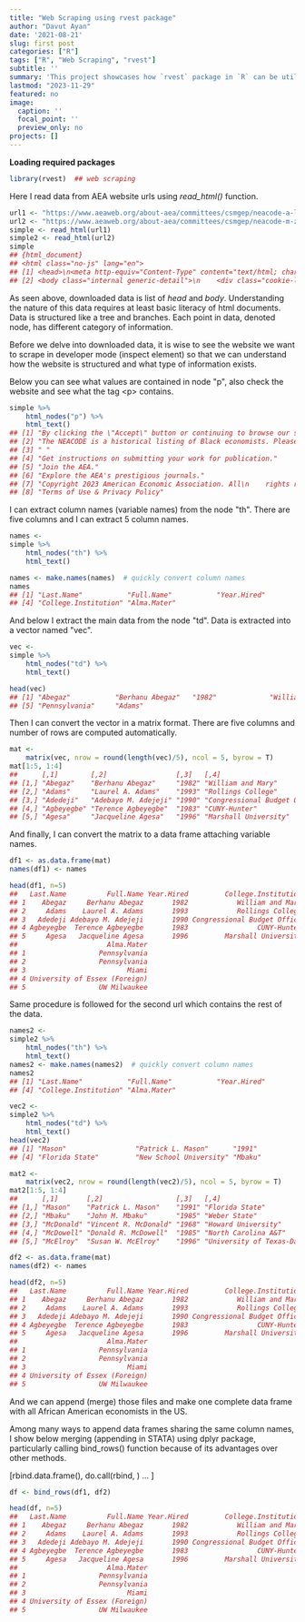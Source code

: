 ```yaml
---
title: "Web Scraping using rvest package"
author: "Davut Ayan"
date: '2021-08-21'
slug: first post
categories: ["R"]
tags: ["R", "Web Scraping", "rvest"]
subtitle: ''
summary: 'This project showcases how `rvest` package in `R` can be utilized to scrape data from a website.'
lastmod: "2023-11-29"
featured: no
image:
  caption: ''
  focal_point: ''
  preview_only: no
projects: []
---
```






**Loading required packages**
    

```r
library(rvest)  ## web scraping
```

Here I read data from AEA website urls using *read_html()* function.


```r
url1 <- "https://www.aeaweb.org/about-aea/committees/csmgep/neacode-a-l"
url2 <- "https://www.aeaweb.org/about-aea/committees/csmgep/neacode-m-z"
simple <- read_html(url1)
simple2 <- read_html(url2)
simple
## {html_document}
## <html class="no-js" lang="en">
## [1] <head>\n<meta http-equiv="Content-Type" content="text/html; charset=UTF-8 ...
## [2] <body class="internal generic-detail">\n    <div class="cookie-legal-bann ...
```

As seen above, downloaded data is list of *head* and *body*. Understanding the nature of this data requires at least basic literacy of html documents. Data is structured like a tree and branches. Each point in data, denoted node, has different category of information.

Before we delve into downloaded data, it is wise to see the website we want to scrape in developer mode (inspect element) so that we can understand how the website is structured and what type of information exists.

Below you can see what values are contained in node "p", also check the website and see what the tag \<p> contains.


```r
simple %>%
    html_nodes("p") %>%
    html_text()
## [1] "By clicking the \"Accept\" button or continuing to browse our site, you agree to first-party and session-only cookies being stored on your device to enhance site navigation and analyze site performance and traffic. For more information on our use of cookies, please see our Privacy Policy."
## [2] "The NEACODE is a historical listing of Black economists. Please contact Professor Gregory Price at gprice@morehouse.edu for questions and suggestions."                                                                                                                                           
## [3] " "                                                                                                                                                                                                                                                                                                
## [4] "Get instructions on submitting your work for publication."                                                                                                                                                                                                                                        
## [5] "Join the AEA."                                                                                                                                                                                                                                                                                    
## [6] "Explore the AEA's prestigious journals."                                                                                                                                                                                                                                                          
## [7] "Copyright 2023 American Economic Association. All\n    rights reserved."                                                                                                                                                                                                                          
## [8] "Terms of Use & Privacy Policy"
```

I can extract column names (variable names) from the node "th". There are five columns and I can extract 5 column names. 


```r
names <- 
simple %>%
    html_nodes("th") %>%
    html_text()

names <- make.names(names)  # quickly convert column names
names
## [1] "Last.Name"           "Full.Name"           "Year.Hired"         
## [4] "College.Institution" "Alma.Mater"
```

And below I extract the main data from the node "td". Data is extracted into a vector named "vec".


```r
vec <-
simple %>%
    html_nodes("td") %>%
    html_text()

head(vec)
## [1] "Abegaz"           "Berhanu Abegaz"   "1982"             "William and Mary"
## [5] "Pennsylvania"     "Adams"
```

Then I can convert the vector in a matrix format. There are five columns and number of rows are computed automatically.


```r
mat <- 
    matrix(vec, nrow = round(length(vec)/5), ncol = 5, byrow = T)
mat[1:5, 1:4]
##      [,1]        [,2]                 [,3]   [,4]                         
## [1,] "Abegaz"    "Berhanu Abegaz"     "1982" "William and Mary"           
## [2,] "Adams"     "Laurel A. Adams"    "1993" "Rollings College"           
## [3,] "Adedeji"   "Adebayo M. Adejeji" "1990" "Congressional Budget Office"
## [4,] "Agbeyegbe" "Terence Agbeyegbe"  "1983" "CUNY-Hunter"                
## [5,] "Agesa"     "Jacqueline Agesa"   "1996" "Marshall University"
```

And finally, I can convert the matrix to a data frame attaching variable names.


```r
df1 <- as.data.frame(mat)
names(df1) <- names

head(df1, n=5)
##   Last.Name          Full.Name Year.Hired         College.Institution
## 1    Abegaz     Berhanu Abegaz       1982            William and Mary
## 2     Adams    Laurel A. Adams       1993            Rollings College
## 3   Adedeji Adebayo M. Adejeji       1990 Congressional Budget Office
## 4 Agbeyegbe  Terence Agbeyegbe       1983                 CUNY-Hunter
## 5     Agesa   Jacqueline Agesa       1996         Marshall University
##                      Alma.Mater
## 1                  Pennsylvania
## 2                  Pennsylvania
## 3                         Miami
## 4 University of Essex (Foreign)
## 5                  UW Milwaukee
```

Same procedure is followed for the second url which contains the rest of the data.


```r
names2 <-
simple2 %>%
    html_nodes("th") %>%
    html_text()
names2 <- make.names(names2)  # quickly convert column names
names2
## [1] "Last.Name"           "Full.Name"           "Year.Hired"         
## [4] "College.Institution" "Alma.Mater"
```


```r
vec2 <-
simple2 %>%
    html_nodes("td") %>%
    html_text()
head(vec2)
## [1] "Mason"                 "Patrick L. Mason"      "1991"                 
## [4] "Florida State"         "New School University" "Mbaku"
```


```r
mat2 <- 
    matrix(vec2, nrow = round(length(vec2)/5), ncol = 5, byrow = T)
mat2[1:5, 1:4]
##      [,1]       [,2]                  [,3]   [,4]                        
## [1,] "Mason"    "Patrick L. Mason"    "1991" "Florida State"             
## [2,] "Mbaku"    "John M. Mbaku"       "1985" "Weber State"               
## [3,] "McDonald" "Vincent R. McDonald" "1968" "Howard University"         
## [4,] "McDowell" "Donald R. McDowell"  "1985" "North Carolina A&T"        
## [5,] "McElroy"  "Susan W. McElroy"    "1996" "University of Texas-Dallas"
```



```r
df2 <- as.data.frame(mat)
names(df2) <- names

head(df2, n=5)
##   Last.Name          Full.Name Year.Hired         College.Institution
## 1    Abegaz     Berhanu Abegaz       1982            William and Mary
## 2     Adams    Laurel A. Adams       1993            Rollings College
## 3   Adedeji Adebayo M. Adejeji       1990 Congressional Budget Office
## 4 Agbeyegbe  Terence Agbeyegbe       1983                 CUNY-Hunter
## 5     Agesa   Jacqueline Agesa       1996         Marshall University
##                      Alma.Mater
## 1                  Pennsylvania
## 2                  Pennsylvania
## 3                         Miami
## 4 University of Essex (Foreign)
## 5                  UW Milwaukee
```
And we can append (merge) those files and make one complete data frame with all African American economists in the US.

Among many ways to append data frames sharing the same column names, I show below merging (appending in STATA) using dplyr package, particularly calling bind_rows() function because of its advantages over other methods.

[rbind.data.frame(), do.call(rbind, ) ... ]


```r
df <- bind_rows(df1, df2)

head(df, n=5)
##   Last.Name          Full.Name Year.Hired         College.Institution
## 1    Abegaz     Berhanu Abegaz       1982            William and Mary
## 2     Adams    Laurel A. Adams       1993            Rollings College
## 3   Adedeji Adebayo M. Adejeji       1990 Congressional Budget Office
## 4 Agbeyegbe  Terence Agbeyegbe       1983                 CUNY-Hunter
## 5     Agesa   Jacqueline Agesa       1996         Marshall University
##                      Alma.Mater
## 1                  Pennsylvania
## 2                  Pennsylvania
## 3                         Miami
## 4 University of Essex (Foreign)
## 5                  UW Milwaukee
```




